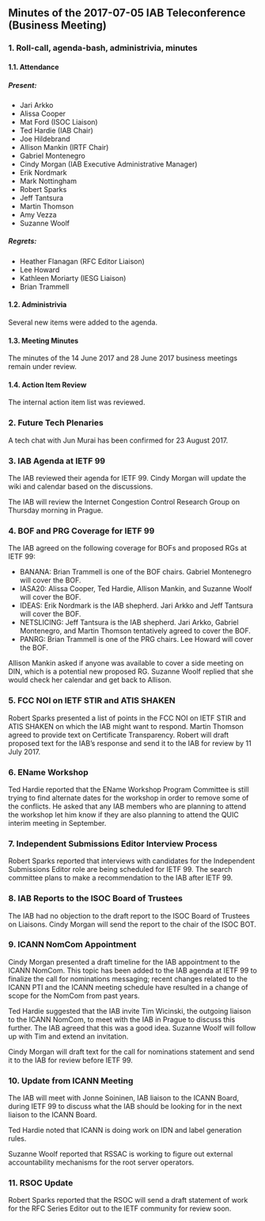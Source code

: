 
Minutes of the 2017-07-05 IAB Teleconference (Business Meeting)
---------------------------------------------------------------


### 1. Roll-call, agenda-bash, administrivia, minutes


#### 1.1. Attendance


##### Present:


* Jari Arkko
* Alissa Cooper
* Mat Ford (ISOC Liaison)
* Ted Hardie (IAB Chair)
* Joe Hildebrand
* Allison Mankin (IRTF Chair)
* Gabriel Montenegro
* Cindy Morgan (IAB Executive Administrative Manager)
* Erik Nordmark
* Mark Nottingham
* Robert Sparks
* Jeff Tantsura
* Martin Thomson
* Amy Vezza
* Suzanne Woolf


##### Regrets:


* Heather Flanagan (RFC Editor Liaison)
* Lee Howard
* Kathleen Moriarty (IESG Liaison)
* Brian Trammell


#### 1.2. Administrivia


Several new items were added to the agenda.


#### 1.3. Meeting Minutes


The minutes of the 14 June 2017 and 28 June 2017 business meetings remain under review.


#### 1.4. Action Item Review


The internal action item list was reviewed.


### 2. Future Tech Plenaries


A tech chat with Jun Murai has been confirmed for 23 August 2017.


### 3. IAB Agenda at IETF 99


The IAB reviewed their agenda for IETF 99. Cindy Morgan will update the wiki and calendar based on the discussions.


The IAB will review the Internet Congestion Control Research Group on Thursday morning in Prague.


### 4. BOF and PRG Coverage for IETF 99


The IAB agreed on the following coverage for BOFs and proposed RGs at IETF 99:


* BANANA: Brian Trammell is one of the BOF chairs. Gabriel Montenegro will cover the BOF.
* IASA20: Alissa Cooper, Ted Hardie, Allison Mankin, and Suzanne Woolf will cover the BOF.
* IDEAS: Erik Nordmark is the IAB shepherd. Jari Arkko and Jeff Tantsura will cover the BOF.
* NETSLICING: Jeff Tantsura is the IAB shepherd. Jari Arkko, Gabriel Montenegro, and Martin Thomson tentatively agreed to cover the BOF.
* PANRG: Brian Trammell is one of the PRG chairs. Lee Howard will cover the BOF.


Allison Mankin asked if anyone was available to cover a side meeting on DIN, which is a potential new proposed RG. Suzanne Woolf replied that she would check her calendar and get back to Allison.


### 5. FCC NOI on IETF STIR and ATIS SHAKEN


Robert Sparks presented a list of points in the FCC NOI on IETF STIR and ATIS SHAKEN on which the IAB might want to respond. Martin Thomson agreed to provide text on Certificate Transparency. Robert will draft proposed text for the IAB’s response and send it to the IAB for review by 11 July 2017.


### 6. EName Workshop


Ted Hardie reported that the EName Workshop Program Committee is still trying to find alternate dates for the workshop in order to remove some of the conflicts. He asked that any IAB members who are planning to attend the workshop let him know if they are also planning to attend the QUIC interim meeting in September.


### 7. Independent Submissions Editor Interview Process


Robert Sparks reported that interviews with candidates for the Independent Submissions Editor role are being scheduled for IETF 99. The search committee plans to make a recommendation to the IAB after IETF 99.


### 8. IAB Reports to the ISOC Board of Trustees


The IAB had no objection to the draft report to the ISOC Board of Trustees on Liaisons. Cindy Morgan will send the report to the chair of the ISOC BOT.


### 9. ICANN NomCom Appointment


Cindy Morgan presented a draft timeline for the IAB appointment to the ICANN NomCom. This topic has been added to the IAB agenda at IETF 99 to finalize the call for nominations messaging; recent changes related to the ICANN PTI and the ICANN meeting schedule have resulted in a change of scope for the NomCom from past years.


Ted Hardie suggested that the IAB invite Tim Wicinski, the outgoing liaison to the ICANN NomCom, to meet with the IAB in Prague to discuss this further. The IAB agreed that this was a good idea. Suzanne Woolf will follow up with Tim and extend an invitation.


Cindy Morgan will draft text for the call for nominations statement and send it to the IAB for review before IETF 99.


### 10. Update from ICANN Meeting


The IAB will meet with Jonne Soininen, IAB liaison to the ICANN Board, during IETF 99 to discuss what the IAB should be looking for in the next liaison to the ICANN Board.


Ted Hardie noted that ICANN is doing work on IDN and label generation rules.


Suzanne Woolf reported that RSSAC is working to figure out external accountability mechanisms for the root server operators.


### 11. RSOC Update


Robert Sparks reported that the RSOC will send a draft statement of work for the RFC Series Editor out to the IETF community for review soon.


